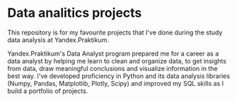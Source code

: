 # Data analitics projects

This repository is for my favourite projects that I've done during the study data analysis at Yandex.Praktikum.

Yandex.Praktikum's Data Analyst program prepared me for a career as a data analyst by helping me learn to clean and organize data, to get insights from data, draw meaningful conclusions and visualize information in the best way. I've developed proficiency in Python and its data analysis libraries (Numpy, Pandas, Matplotlib, Plotly, Scipy) and improved my SQL skills as I build a portfolio of projects.